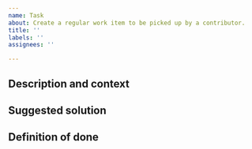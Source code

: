 ```yaml
---
name: Task
about: Create a regular work item to be picked up by a contributor.
title: ''
labels: ''
assignees: ''

---
```


## Description and context
<!--- Write a description or todo list as the scope. A task should be: -->
<!--- Actionable: can be acted on right away. -->
<!--- Clearly defined scope: has precise limits/boundaries. -->
<!--- Small scope: break complex tasks into smaller ones if they involve multiple system parts, multiple people/PRs, or parallelizable work. -->

## Suggested solution
<!--- Optionally write a description of suggested solution for this feature request -->

## Definition of done
<!--- Describe completion: e.g. code merged, deployment is done, or release published etc. -->
